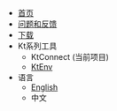 * [首页](/zh-cn/)
* [问题和反馈](https://github.com/alibaba/kt-connect/issues)
* [下载](/zh-cn/guide/downloads)
* Kt系列工具
  * KtConnect (当前项目)
  * [KtEnv](https://alibaba.github.io/virtual-environment/#/zh-cn/)
* 语言
  * [English](/en-us/)
  * 中文